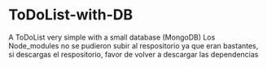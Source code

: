 # ToDoList-with-DB
A ToDoList very simple with a small database (MongoDB)
Los Node_modules no se pudieron subir al respositorio ya que eran bastantes, si descargas el respositorio, favor de volver a descargar las dependencias
